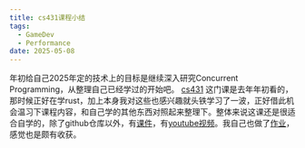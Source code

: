 ```yaml
---
title: cs431课程小结
tags:
  - GameDev
  - Performance
date: 2025-05-08
---
```


年初给自己2025年定的技术上的目标是继续深入研究Concurrent Programming，从整理自己已经学过的开始吧。
[cs431](https://github.com/kaist-cp/cs431) 这门课是去年年初看的，那时候正好在学rust，加上本身我对这些也感兴趣就头铁学习了一波，正好借此机会温习下课程内容，和自己学的其他东西对照起来整理下。整体来说这课还是很适合自学的，除了github仓库以外，有[课件](https://docs.google.com/presentation/d/1NMg08N1LUNDPuMxNZ-UMbdH13p8LXgMM3esbWRMowhU/edit?slide=id.p#slide=id.p)，有[youtube视频](https://www.youtube.com/playlist?list=PL5aMzERQ_OZ9j40DJNlsem2qAGoFbfwb4)。我自己也做了[作业](https://github.com/jsjtxietian/ParallelComputing/tree/master/cs431)，感觉也是颇有收获。